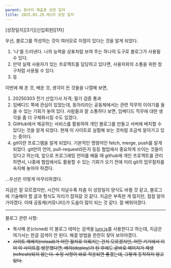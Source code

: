 ```yaml
---
parent: 동아리 제출용 성장 일지
title: 2025.03.29.제1차 성장 일지
---
```


[성장일지][3기][신입회원][1차]

우선, 블로그를 작성하는 것이 여러모로 이점이 있다는 것을 알게 되었다. 
1. '나'를 드러낸다. 나의 능력을 상표처럼 보여 주는 하나의 도구로 블로그가 사용될 수 있다.
2. 만약 실제 사용자가 있는 프로젝트를 담당하고 있다면, 사용자와의 소통을 위한 창구처럼 사용될 수 있다. 
3. 등

이번에 해 온 것, 배운 것, 생각이 든 것들을 나열해 보면, 
1. 20250303 전기 산업기사 자격; 필기 검증 통과
2. 임베디드 쪽에 관심이 있었는데, 동아리라는 공동체에서는 관련 직무의 이야기를 들을 수 있는 기회가 놓여 있다. 사람들과 잘 소통하다 보면, 임베디드 직무에 대한 생각을 좀 더 구체화시킬 수도 있겠다. 
3. GitHub에서 제공하는 서비스를 활용하여 개인 블로그를 만들고 서버에 배치할 수 있다는 것을 알게 되었다. 현재 이 사이트로 실험해 보는 것처럼 조금씩 알아가고 있는 중이다.
4. git이란 프로그램을 알게 되었다. 기본적인 명령어인 fetch, merge, push를 알게 되었다. git만의 언어, pull-request라든지 등등 협업에서 중요하게 쓰이는 것들이 있다고 하는데, 앞으로 프로그래밍 언어를 배울 때 github에 개인 프로젝트를 관리하면서, 나중에 협업에서도 활용할 수 있는 기회가 오기 전에 미리 git의 업무절차를 숙지해 놓아야 하겠다.

...우선은 이렇게 마무리하겠다. 

지금은 잘 모르겠지만, 시간이 지날수록 차츰 이 성장일지 양식도 바뀔 것 같고, 블로그에 기술해야 할 글과 형식도 자리가 잡혀갈 것 같다. 지금은 부족한 게 많지만, 점점 알아가야겠다. 이때 공동체(커뮤니티)가 도움이 많이 되는 것 같다. 잘 배워야겠다. 

---

블로그 관련 사항:
- 복사해 온(cloned) 이 블로그 테마는 검색을 [lunr.js](https://lunrjs.com)를 사용한다고 하는데, 지금은 여기서는 한글 검색이 안 된다. 해결 방법을 찬찬히 찾아 보아야겠다. 
- ~~사이트 재배치(reload)가 어떤 절차로 이뤄지는 건지 모르겠지만, 어떤 기기에서 이미 이 사이트를 방문했다면, 배치(deploy)가 된 후에도 곧바로 페이지가 재생(refresh)되지 않는다. 수정 사항이 바로 적용되면 좋겠는데, 그렇게 동작하지 않고 있다.~~ 